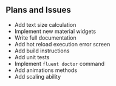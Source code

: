 ## Plans and Issues

- Add text size calculation
- Implement new material widgets
- Write full documentation
- Add hot reload execution error screen
- Add build instructions
- Add unit tests
- Implement `fluent doctor` command
- Add animations methods
- Add scaling ability